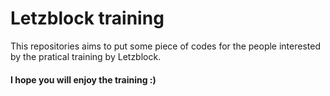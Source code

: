 # Letzblock training

This repositories aims to put some piece of codes for the people interested by the pratical training by Letzblock.

#### I hope you will enjoy the training :) 
